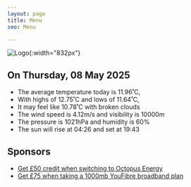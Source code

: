 ```yaml
---
layout: page
title: Menu
seo: Menu

---
```


![Logo](/images/logo.jpg){:width="832px"}

<!-- weather_marker starts -->
## On Thursday, 08 May 2025

- The average temperature today is 11.96˚C,
- With highs of 12.75˚C and lows of 11.64˚C,
- It may feel like 10.78˚C with broken clouds
- The wind speed is 4.12m/s and visibility is 10000m
- The pressure is 1021hPa and humidity is 60%
- The sun will rise at 04:26 and set at 19:43

<!-- weather_marker ends -->

## Sponsors

- [Get £50 credit when switching to Octopus Energy](https://bit.ly/3oD1nnS)
- [Get £75 when taking a 1000mb YouFibre broadband plan](https://aklam.io/91zWhU?)
